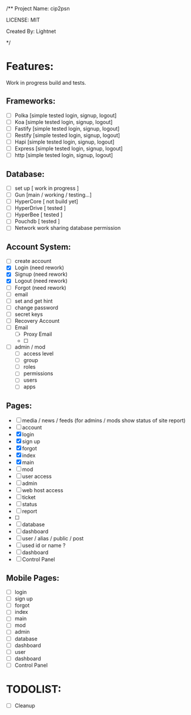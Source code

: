 /**
  Project Name: cip2psn

  LICENSE: MIT

  Created By: Lightnet

*/

# Features:
  Work in progress build and tests.

## Frameworks:
- [ ] Polka [simple tested login, signup, logout]
- [ ] Koa [simple tested login, signup, logout]
- [ ] Fastify [simple tested login, signup, logout]
- [ ] Restify [simple tested login, signup, logout]
- [ ] Hapi [simple tested login, signup, logout]
- [ ] Express [simple tested login, signup, logout]
- [ ] http [simple tested login, signup, logout]

## Database:
 - [ ] set up [ work in progress ]
 - [ ] Gun [main / working / testing...]
 - [ ] HyperCore [ not build yet]
 - [ ] HyperDrive [ tested ]
 - [ ] HyperBee [ tested ]
 - [ ] Pouchdb [ tested ]
 - [ ] Network work sharing database permission

## Account System:
 - [ ] create account
  - [x] Login (need rework)
  - [x] Signup (need rework)
  - [x] Logout (need rework) 
  - [ ] Forgot (need rework)
  - [ ] email
  - [ ] set and get hint
  - [ ] change password
  - [ ] secret keys
  - [ ] Recovery Account
  - [ ] Email
    - [ ] Proxy Email
    - [ ]
 - [ ] admin / mod
    - [ ] access level
    - [ ] group
    - [ ] roles
    - [ ] permissions
    - [ ] users
    - [ ] apps

## Pages:
 - [ ] media / news / feeds (for admins /  mods show status of site report)
 - [ ] account
 - [x] login
 - [x] sign up
 - [x] forgot
 - [x] index
 - [x] main
 - [ ] mod
  - [ ] user access
 - [ ] admin
  - [ ] web host access
 - [ ] ticket
  - [ ] status
  - [ ] report
  - [ ] 
 - [ ] database
 - [ ] dashboard
 - [ ] user / alias / public / post
  - [ ] used id or name ?
 - [ ] dashboard
 - [ ] Control Panel

## Mobile Pages:
 - [ ] login
 - [ ] sign up
 - [ ] forgot
 - [ ] index
 - [ ] main
 - [ ] mod
 - [ ] admin
 - [ ] database
 - [ ] dashboard
 - [ ] user
 - [ ] dashboard
 - [ ] Control Panel

# TODOLIST:
  * [ ] Cleanup
  
